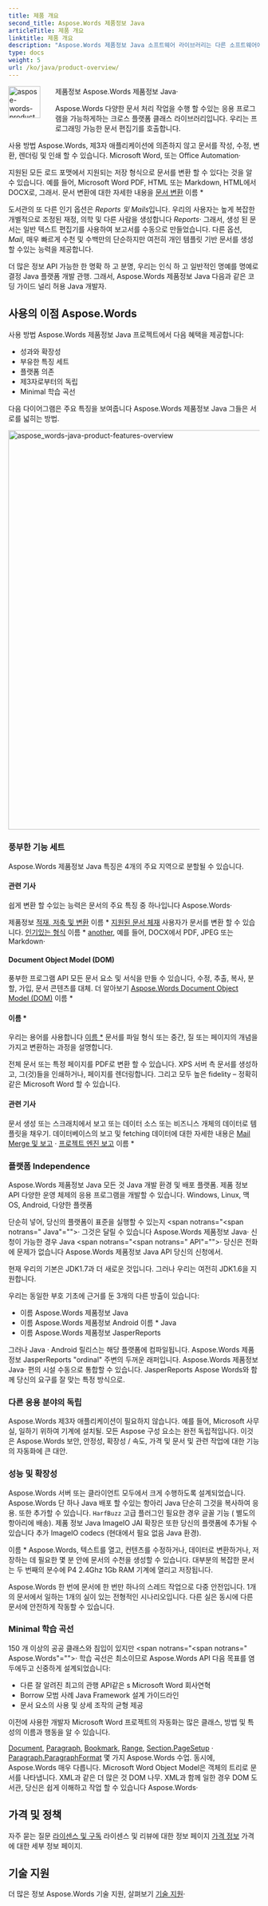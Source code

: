 ```yaml
---
title: 제품 개요
second_title: Aspose.Words 제품정보 Java
articleTitle: 제품 개요
linktitle: 제품 개요
description: "Aspose.Words 제품정보 Java 소프트웨어 라이브러리는 다른 소프트웨어에 의존하지 않고 생성, 수정, 변환, 렌더링 및 인쇄 문서를 만들 수 있도록 설계되었습니다."
type: docs
weight: 5
url: /ko/java/product-overview/
---
```


<img src="/words/java/product-overview/home_1" alt="aspose-words-product" align="left" style="width:64px; margin: 0 30px 30px 0"/>

제품정보 Aspose.Words 제품정보 Java·

Aspose.Words 다양한 문서 처리 작업을 수행 할 수있는 응용 프로그램을 가능하게하는 크로스 플랫폼 클래스 라이브러리입니다. 우리는 프로그래밍 가능한 문서 편집기를 호출합니다.

사용 방법 Aspose.Words, 제3자 애플리케이션에 의존하지 않고 문서를 작성, 수정, 변환, 렌더링 및 인쇄 할 수 있습니다. Microsoft Word, 또는 Office Automation·

지원된 모든 로드 포맷에서 지원되는 저장 형식으로 문서를 변환 할 수 있다는 것을 알 수 있습니다. 예를 들어, Microsoft Word PDF, HTML 또는 Markdown, HTML에서 DOCX로, 그래서. 문서 변환에 대한 자세한 내용을 [문서 변환](/words/ko/java/convert-a-document/) 이름 *

도서관의 또 다른 인기 옵션은 *Reports 및 Mails*입니다. 우리의 사용자는 높게 복잡한 개별적으로 조정된 재정, 의학 및 다른 사람을 생성합니다 *Reports*· 그래서, 생성 된 문서는 일반 텍스트 편집기를 사용하여 보고서를 수동으로 만들었습니다. 다른 옵션, *Mail*, 매우 빠르게 수천 및 수백만의 단순하지만 여전히 개인 템플릿 기반 문서를 생성 할 수있는 능력을 제공합니다.

더 많은 정보 API 가능한 한 명확 하 고 분명, 우리는 인식 하 고 일반적인 명예를 명예로 결정 Java 플랫폼 개발 관행. 그래서, Aspose.Words 제품정보 Java 다음과 같은 코딩 가이드 널리 허용 Java 개발자.

## 사용의 이점 Aspose.Words

사용 방법 Aspose.Words 제품정보 Java 프로젝트에서 다음 혜택을 제공합니다:

* 성과와 확장성
* 부유한 특징 세트
* 플랫폼 의존
* 제3자로부터의 독립
* Minimal 학습 곡선

다음 다이어그램은 주요 특징을 보여줍니다 Aspose.Words 제품정보 Java 그들은 서로를 넓히는 방법.

<img src="/words/java/product-overview/aspose-words-product-features-overview.png" alt="aspose_words-java-product-features-overview" style="width:800px"/>

### 풍부한 기능 세트

Aspose.Words 제품정보 Java 특징은 4개의 주요 지역으로 분할될 수 있습니다.

#### 관련 기사

쉽게 변환 할 수있는 능력은 문서의 주요 특징 중 하나입니다 Aspose.Words·

제품정보 [적재, 저축 및 변환](/words/ko/java/loading-saving-and-converting/) 이름 * [지원된 문서 체재](/words/ko/java/supported-document-formats/) 사용자가 문서를 변환 할 수 있습니다. [인기있는 형식](https://reference.aspose.com/words/java/com.aspose.words/loadformat/) 이름 * [another](https://reference.aspose.com/words/java/com.aspose.words/saveformat/), 예를 들어, DOCX에서 PDF, JPEG 또는 Markdown·

#### Document Object Model (DOM)

풍부한 프로그램 API 모든 문서 요소 및 서식을 만들 수 있습니다, 수정, 추출, 복사, 분할, 가입, 문서 콘텐츠를 대체. 더 알아보기 [Aspose.Words Document Object Model (DOM)](/words/ko/java/aspose-words-document-object-model/) 이름 *

#### 이름 *

우리는 용어를 사용합니다 [이름 *](/words/ko/java/rendering/) 문서를 파일 형식 또는 중간, 질 또는 페이지의 개념을 가지고 변환하는 과정을 설명합니다.

전체 문서 또는 특정 페이지를 PDF로 변환 할 수 있습니다. XPS 서버 측 문서를 생성하고, 그(것)들을 인쇄하거나, 페이지를 렌더링합니다. 그리고 모두 높은 fidelity – 정확히 같은 Microsoft Word 할 수 있습니다.

#### 관련 기사

문서 생성 또는 스크래치에서 보고 또는 데이터 소스 또는 비즈니스 개체의 데이터로 템플릿을 채우기. 데이터베이스의 보고 및 fetching 데이터에 대한 자세한 내용은 [Mail Merge 및 보고](/words/java/mail-merge-and-reporting/) · [프로젝트 엔진 보고](/words/java/linq-reporting-engine/) 이름 *

### 플랫폼 Independence

Aspose.Words 제품정보 Java 모든 것 Java 개발 환경 및 배포 플랫폼. 제품 정보 API 다양한 운영 체제의 응용 프로그램을 개발할 수 있습니다. Windows, Linux, 맥 OS, Android, 다양한 플랫폼

단순히 넣어, 당신의 플랫폼이 표준을 실행할 수 있는지 <span notrans="<span notrans=" Java"=""></span>· 그것은 달릴 수 있습니다 Aspose.Words 제품정보 Java· 신청이 가능한 경우 Java <span notrans="<span notrans=" API"=""></span>· 당신은 전화에 문제가 없습니다 Aspose.Words 제품정보 Java API 당신의 신청에서.

현재 우리의 기본은 JDK1.7과 더 새로운 것입니다. 그러나 우리는 여전히 JDK1.6을 지원합니다.

우리는 동일한 부호 기초에 근거를 둔 3개의 다른 방출이 있습니다:

* 이름 Aspose.Words 제품정보 Java
* 이름 Aspose.Words 제품정보 Android 이름 * Java
* 이름 Aspose.Words 제품정보 JasperReports

그러나 Java · Android 릴리스는 해당 플랫폼에 컴파일됩니다. Aspose.Words 제품정보 JasperReports "ordinal" 주변의 두꺼운 래퍼입니다. Aspose.Words 제품정보 Java· 편의 시설 수동으로 통합할 수 있습니다. JasperReports Aspose Words와 함께 당신의 요구를 잘 맞는 특정 방식으로.

### 다른 응용 분야의 독립

Aspose.Words 제3자 애플리케이션이 필요하지 않습니다. 예를 들어, Microsoft 사무실, 일하기 위하여 기계에 설치될. 모든 Aspose 구성 요소는 완전 독립적입니다. 이것은 Aspose.Words 보안, 안정성, 확장성 / 속도, 가격 및 문서 및 관련 작업에 대한 기능의 자동화에 큰 대안.

### 성능 및 확장성

Aspose.Words 서버 또는 클라이언트 모두에서 크게 수행하도록 설계되었습니다. Aspose.Words 단 하나 Java 배포 할 수있는 항아리 Java 단순히 그것을 복사하여 응용. 또한 추가할 수 있습니다. `HarfBuzz` 고급 플러그인 필요한 경우 글꼴 기능 ( 별도의 항아리에 배송). 제품 정보 Java ImageIO JAI 확장은 또한 당신의 플랫폼에 추가될 수 있습니다 추가 ImageIO codecs (현대에서 필요 없음 Java 환경).

이름 * Aspose.Words, 텍스트를 열고, 컨텐츠를 수정하거나, 데이터로 변환하거나, 저장하는 데 필요한 몇 분 안에 문서의 수천을 생성할 수 있습니다. 대부분의 복잡한 문서는 두 번째의 분수에 P4 2.4Ghz 1Gb RAM 기계에 열리고 저장됩니다.

Aspose.Words 한 번에 문서에 한 번만 하나의 스레드 작업으로 다중 안전입니다. 1개의 문서에서 일하는 1개의 실이 있는 전형적인 시나리오입니다. 다른 실은 동시에 다른 문서에 안전하게 작동할 수 있습니다.

### Minimal 학습 곡선

150 개 이상의 공공 클래스와 침입이 있지만 <span notrans="<span notrans=" Aspose.Words"=""></span>· 학습 곡선은 최소이므로 Aspose.Words API 다음 목표를 염두에두고 신중하게 설계되었습니다:

* 다른 잘 알려진 최고의 관행 API같은 s Microsoft Word 회사연혁
* Borrow 모범 사례 Java Framework 설계 가이드라인
* 문서 요소의 사용 및 상세 조작의 균형 제공

이전에 사용한 개발자 Microsoft Word 프로젝트의 자동화는 많은 클래스, 방법 및 특성의 이름과 행동을 알 수 있습니다.

[Document](https://reference.aspose.com/words/java/com.aspose.words/document/), [Paragraph](https://reference.aspose.com/words/java/com.aspose.words/paragraph/), [Bookmark](https://reference.aspose.com/words/java/com.aspose.words/bookmark/), [Range](https://reference.aspose.com/words/java/com.aspose.words/range/), [Section.PageSetup](https://reference.aspose.com/words/java/com.aspose.words/section/#getPageSetup) · [Paragraph.ParagraphFormat](https://reference.aspose.com/words/java/com.aspose.words/paragraph/#ParagraphFormat) 몇 가지 Aspose.Words 수업. 동시에, Aspose.Words 매우 다릅니다. Microsoft Word Object Model은 객체의 트리로 문서를 나타냅니다. XML과 같은 더 많은 것 DOM 나무. XML과 함께 일한 경우 DOM 도서관, 당신은 쉽게 이해하고 작업 할 수 있습니다 Aspose.Words·

## 가격 및 정책

자주 묻는 질문 [라이센스 및 구독](/words/ko/java/licensing/) 라이센스 및 리뷰에 대한 정보 페이지 [가격 정보](https://purchase.aspose.com/pricing/words/family/) 가격에 대한 세부 정보 페이지.

## 기술 지원

더 많은 정보 Aspose.Words 기술 지원, 살펴보기 [기술 지원](/words/ko/java/technical-support/)·
